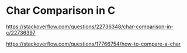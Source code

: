 # Char Comparison in C



https://stackoverflow.com/questions/22736348/char-comparison-in-c/22736397



https://stackoverflow.com/questions/17766754/how-to-compare-a-char